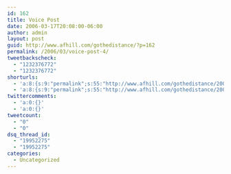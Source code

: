 ```yaml
---
id: 162
title: Voice Post
date: 2006-03-17T20:08:00-06:00
author: admin
layout: post
guid: http://www.afhill.com/gothedistance/?p=162
permalink: /2006/03/voice-post-4/
tweetbackscheck:
  - "1232376772"
  - "1232376772"
shorturls:
  - 'a:8:{s:9:"permalink";s:55:"http://www.afhill.com/gothedistance/2006/03/voice-post/";s:7:"tinyurl";s:25:"http://tinyurl.com/8o6zvh";s:4:"isgd";s:17:"http://is.gd/fl05";s:5:"bitly";s:19:"http://bit.ly/XhW2y";s:5:"snipr";s:22:"http://snipr.com/9stjg";s:5:"snurl";s:22:"http://snurl.com/9stjg";s:7:"snipurl";s:24:"http://snipurl.com/9stjg";s:4:"trim";s:17:"http://tr.im/a4z9";}'
  - 'a:8:{s:9:"permalink";s:55:"http://www.afhill.com/gothedistance/2006/03/voice-post/";s:7:"tinyurl";s:25:"http://tinyurl.com/8o6zvh";s:4:"isgd";s:17:"http://is.gd/fl05";s:5:"bitly";s:19:"http://bit.ly/XhW2y";s:5:"snipr";s:22:"http://snipr.com/9stjg";s:5:"snurl";s:22:"http://snurl.com/9stjg";s:7:"snipurl";s:24:"http://snipurl.com/9stjg";s:4:"trim";s:17:"http://tr.im/a4z9";}'
twittercomments:
  - 'a:0:{}'
  - 'a:0:{}'
tweetcount:
  - "0"
  - "0"
dsq_thread_id:
  - "19952275"
  - "19952275"
categories:
  - Uncategorized
---
```

<lj-phonepost journalid='7764056' dpid='1322' />
